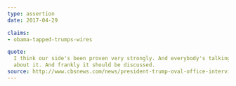 ```yaml
---
type: assertion
date: 2017-04-29

claims:
- obama-tapped-trumps-wires

quote:
  I think our side's been proven very strongly. And everybody's talking
  about it. And frankly it should be discussed.
source: http://www.cbsnews.com/news/president-trump-oval-office-interview-cbs-this-morning-full-transcript/
---
```

